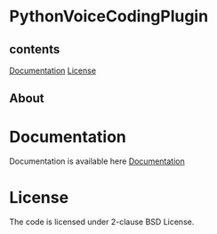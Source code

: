 # PythonVoiceCodingPlugin

## contents
[Documentation](#documentation)
[License](#license)

## About

# Documentation

Documentation is available here [Documentation](doc/README.md)

# License

The code is licensed under 2-clause BSD License.
